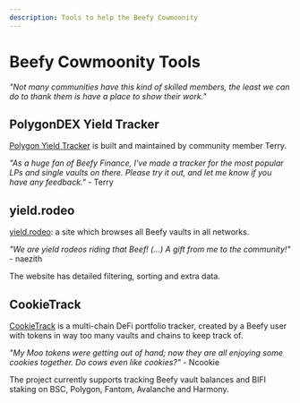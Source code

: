 ```yaml
---
description: Tools to help the Beefy Cowmoonity
---
```


# Beefy Cowmoonity Tools

_"Not many communities have this kind of skilled members, the least we can do to thank them is have a place to show their work."_

## PolygonDEX Yield Tracker

[Polygon Yield Tracker](https://polygondex.com/track/yield/yieldMeBro.aspx) is built and maintained by community member Terry.

_"As a huge fan of Beefy Finance, I've made a tracker for the most popular LPs and single vaults on there. Please try it out, and let me know if you have any feedback."_ - Terry

## yield.rodeo

[yield.rodeo](https://yield.rodeo): a site which browses all Beefy vaults in all networks.

_"We are yield rodeos riding that Beef! (...) A gift from me to the community!"_ - naezith

The website has detailed filtering, sorting and extra data.

## CookieTrack

[CookieTrack](https://cookietrack.io) is a multi-chain DeFi portfolio tracker, created by a Beefy user with tokens in way too many vaults and chains to keep track of.

_"My Moo tokens were getting out of hand; now they are all enjoying some cookies together. Do cows even like cookies?"_ - Ncookie

The project currently supports tracking Beefy vault balances and BIFI staking on BSC, Polygon, Fantom, Avalanche and Harmony.

